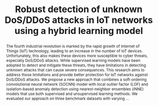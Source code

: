 ---
title: 'Robust detection of unknown DoS/DDoS attacks in IoT networks using a hybrid learning model'

authors:
  - Xuan-Ha Nguyen
  - Kim-Hung Le
date: ''
doi: 'https://doi.org/10.1016/j.iot.2023.100851'

# Schedule page publish date (NOT publication's date).
publishDate: '2023-10-01T00:00:00Z'

# Publication type: paper-conference, article-journal 
publication_types: ['article-journal']

# Publication name and optional abbreviated publication name.
publication: In *Internet of Things*

abstract: The fourth industrial revolution is marked by the rapid growth of Internet of Things (IoT) technology, leading to an increase in the number of IoT devices. Unfortunately, this also makes these devices more susceptible to cyber threats, especially DoS/DDoS attacks. While supervised learning models have been adopted to detect and mitigate these threats, they have limitations in detecting unknown attacks that can cause severe consequences. This research aims to address those limitations and provide better protection for IoT networks against DoS/DDoS attacks. We propose a new approach that combines a soft-ordering convolutional neural network (SOCNN) model with local outlier factor (LOF) and isolation-based anomaly detection using nearest-neighbor ensembles (iNNE) models that use both supervised and unsupervised learning methods. We evaluated our approach on three benchmark datasets with varying ...

tags: []

# Display this page in the Featured widget?
featured: true

url_pdf: ''
url_code: ''
url_dataset: ''
url_poster: ''
url_project: ''
url_slides: ''
url_source: ''
url_video: ''

# Featured image
# To use, add an image named `featured.jpg/png` to your page's folder.
image:
  caption: ''
  focal_point: ''
  preview_only: false
---